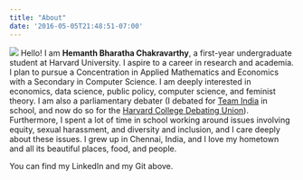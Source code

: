 ```yaml
---
title: "About"
date: '2016-05-05T21:48:51-07:00'
---
```


![](/Users/hbharathachakravarthy/my_page/static/hemanth.jpg)
Hello! I am **Hemanth Bharatha Chakravarthy**, a first-year undergraduate student at Harvard University. I aspire to a career in research and academia. I plan to pursue a Concentration in Applied Mathematics and Economics with a Secondary in Computer Science. I am deeply interested in economics, data science, public policy, computer science, and feminist theory. I am also a parliamentary debater (I debated for [Team India](https://www.hindustantimes.com/india-news/indians-win-the-argument-school-students-win-silver-medal-in-world-debating-championship-in-croatia/story-0OYWOjQAWrHD9UlCk3DDON.html) in school, and now do so for the [Harvard College Debating Union](https://www.hcdu.org/)). Furthermore, I spent a lot of time in school working around issues involving equity, sexual harassment, and diversity and inclusion, and I care deeply about these issues. I grew up in Chennai, India, and I love my hometown and all its beautiful places, food, and people.

You can find my LinkedIn and my Git above.
